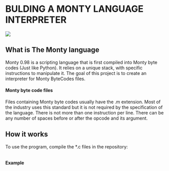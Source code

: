 # BULDING A MONTY LANGUAGE INTERPRETER

<img src="https://www.holbertonschool.com/holberton-logo.png"/>

## What is The Monty language
Monty 0.98 is a scripting language that is first compiled into Monty byte codes (Just like Python). It relies on a unique stack, with specific instructions to manipulate it. The goal of this project is to create an interpreter for Monty ByteCodes files.

#### Monty byte code files
Files containing Monty byte codes usually have the .m extension. Most of the industry uses this standard but it is not required by the specification of the language. There is not more than one instruction per line. There can be any number of spaces before or after the opcode and its argument.

## How it works 
To use the program, compile the *.c files in the repository:
```$ gcc -Wall -Werror -Wextra -pedantic *.c -o monty
```
#### Example
